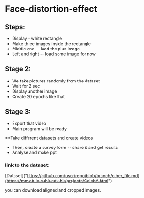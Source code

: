 # Face-distortion-effect

## Steps: 

* Display - white rectangle
* Make three images inside the rectangle 
* Middle one -- load the plus image 
* Left and right -- load some image for now 

## Stage 2:
* We take pictures randomly from the dataset 
* Wait for 2 sec 
* Display another image 
* Create 20 epochs like that

## Stage 3: 
* Export that video 
* Main program will be ready 


**Take different datasets and create videos 
* Then, create a survey form -- share it and get results 
* Analyse and make ppt   

### link to the dataset: 
[Dataset]("https://github.com/user/repo/blob/branch/other_file.md](https://mmlab.ie.cuhk.edu.hk/projects/CelebA.html")


you can download aligned and cropped images. 
